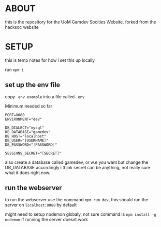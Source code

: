 # ABOUT

this is the repository for the UoM Gamdev Socities Website, forked from the hacksoc website

# SETUP

this is temp notes for how i set this up locally

run `npm i`

## set up the env file  
copy `.env.example` into a file called `.env`

Minimum needed so far
```
PORT=8080
ENVIRONMENT="dev"

DB_DIALECT="mysql"
DB_DATABASE="gamedev"
DB_HOST="localhost"
DB_USER="[USERNAME]"
DB_PASSWORD="[PASSWORD]"

SESSIONS_SECRET="[SECRET]"

```

also create a database called gamedev, or w.e you want but change the DB_DATABASE accordingly
i think secret can be anything, not really sure what it does right now.

## run the webserver
to run the webserver use the command `npm run dev`,
this should run the server on `localhost:8080` by default

might need to setup nodemon globaly, not sure
command is `npm install -g nodemon` if running the server doesnt work
